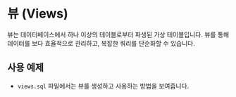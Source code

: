 # 뷰 (Views)

뷰는 데이터베이스에서 하나 이상의 테이블로부터 파생된 가상 테이블입니다. 뷰를 통해 데이터를 보다 효율적으로 관리하고, 복잡한 쿼리를 단순화할 수 있습니다.

## 사용 예제
- `views.sql` 파일에서는 뷰를 생성하고 사용하는 방법을 보여줍니다.

